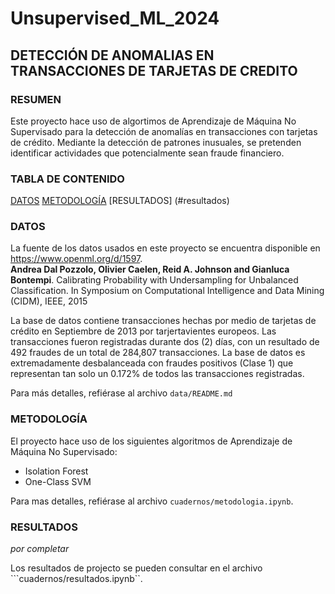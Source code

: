 # Unsupervised_ML_2024
## DETECCIÓN DE ANOMALIAS EN TRANSACCIONES DE TARJETAS DE CREDITO

### RESUMEN
Este proyecto hace uso de algortimos de Aprendizaje de Máquina No Supervisado para la detección de anomalías en transacciones con tarjetas de crédito. Mediante la detección de patrones inusuales, se pretenden identificar actividades que potencialmente sean fraude financiero.

### TABLA DE CONTENIDO
[DATOS](#datos)
[METODOLOGÍA](#metodología)
[RESULTADOS] (#resultados)

### DATOS
La fuente de los datos usados en este proyecto se encuentra disponible en https://www.openml.org/d/1597.  
**Andrea Dal Pozzolo, Olivier Caelen, Reid A. Johnson and Gianluca Bontempi**. Calibrating Probability with Undersampling for Unbalanced Classification. In Symposium on Computational Intelligence and Data Mining (CIDM), IEEE, 2015

La base de datos contiene transacciones hechas por medio de tarjetas  de crédito en Septiembre de 2013 por tarjertavientes europeos. Las transacciones fueron registradas durante dos (2) días, con un resultado de 492 fraudes de un total de 284,807 transacciones. La base de datos es extremadamente desbalanceada con fraudes positivos (Clase 1) que representan tan solo un 0.172% de todos las transacciones registradas.

Para más detalles, refiérase al archivo ```data/README.md```

### METODOLOGÍA
El proyecto hace uso de los siguientes algoritmos de Aprendizaje de Máquina No Supervisado:
- Isolation Forest
- One-Class SVM

Para mas detalles, refiérase al archivo ```cuadernos/metodologia.ipynb```.

### RESULTADOS
_por completar_

Los resultados de projecto se pueden consultar en el archivo ```cuadernos/resultados.ipynb``.
